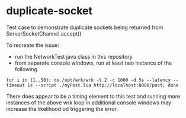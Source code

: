 # duplicate-socket
Test case to demonstrate duplicate sockets being returned from ServerSocketChannel.accept()

To recreate the issue:
- run the NetworkTest java class in this repository
- from separate console windows, run at least two instance of the following

```
for i in {1..50}; do /opt/wrk/wrk -t 2 -c 1000 -d 5s --latency --timeout 1s --script ./myPost.lua http://localhost:8080/post; done
```

There does appear to be a timing element to this test and running more instances of the above wrk loop in additional console windows may increase the likelihood od triggering the error.